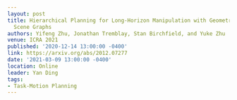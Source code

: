 ```yaml
---
layout: post
title: Hierarchical Planning for Long-Horizon Manipulation with Geometric and Symbolic
  Scene Graphs
authors: Yifeng Zhu, Jonathan Tremblay, Stan Birchfield, and Yuke Zhu
venue: ICRA 2021
published: '2020-12-14 13:00:00 -0400'
link: https://arxiv.org/abs/2012.07277
date: '2021-03-09 13:00:00 -0400'
location: Online
leader: Yan Ding
tags:
- Task-Motion Planning
---
```

